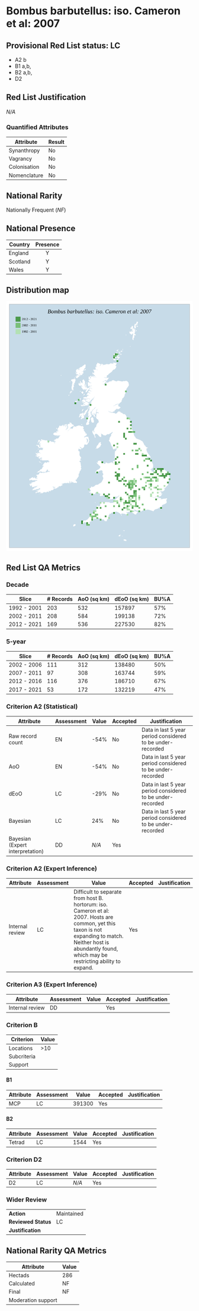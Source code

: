 # Bombus barbutellus: iso. Cameron et al: 2007

## Provisional Red List status: LC
- A2 b
- B1 a,b, 
- B2 a,b, 
- D2

## Red List Justification
*N/A*
### Quantified Attributes
|Attribute|Result|
|---|---|
|Synanthropy|No|
|Vagrancy|No|
|Colonisation|No|
|Nomenclature|No|


## National Rarity
Nationally Frequent (*NF*)

## National Presence
|Country|Presence
|---|:-:|
|England|Y|
|Scotland|Y|
|Wales|Y|


## Distribution map
![](../map/550.svg)

## Red List QA Metrics
### Decade
| Slice | # Records | AoO (sq km) | dEoO (sq km) |BU%A |
|---|---|---|---|---|
|1992 - 2001|203|532|157897|57%|
|2002 - 2011|208|584|199138|72%|
|2012 - 2021|169|536|227530|82%|
### 5-year
| Slice | # Records | AoO (sq km) | dEoO (sq km) |BU%A |
|---|---|---|---|---|
|2002 - 2006|111|312|138480|50%|
|2007 - 2011|97|308|163744|59%|
|2012 - 2016|116|376|186710|67%|
|2017 - 2021|53|172|132219|47%|
### Criterion A2 (Statistical)
|Attribute|Assessment|Value|Accepted|Justification
|---|---|---|---|---|
|Raw record count|EN|-54%|No|Data in last 5 year period considered to be under-recorded|
|AoO|EN|-54%|No|Data in last 5 year period considered to be under-recorded|
|dEoO|LC|-29%|No|Data in last 5 year period considered to be under-recorded|
|Bayesian|LC|24%|No|Data in last 5 year period considered to be under-recorded|
|Bayesian (Expert interpretation)|DD|*N/A*|Yes||
### Criterion A2 (Expert Inference)
|Attribute|Assessment|Value|Accepted|Justification
|---|---|---|---|---|
|Internal review|LC|Difficult to separate from host B. hortorum: iso. Cameron et al: 2007. Hosts are common, yet this taxon is not expanding to match. Neither host is abundantly found, which may be restricting ability to expand.|Yes||
### Criterion A3 (Expert Inference)
|Attribute|Assessment|Value|Accepted|Justification
|---|---|---|---|---|
|Internal review|DD||Yes||
### Criterion B
|Criterion| Value|
|---|---|
|Locations|>10|
|Subcriteria||
|Support||
#### B1
|Attribute|Assessment|Value|Accepted|Justification
|---|---|---|---|---|
|MCP|LC|391300|Yes||
#### B2
|Attribute|Assessment|Value|Accepted|Justification
|---|---|---|---|---|
|Tetrad|LC|1544|Yes||
### Criterion D2
|Attribute|Assessment|Value|Accepted|Justification
|---|---|---|---|---|
|D2|LC|*N/A*|Yes||
### Wider Review
|  |  |
|---|---|
|**Action**|Maintained|
|**Reviewed Status**|LC|
|**Justification**||


## National Rarity QA Metrics
|Attribute|Value|
|---|---|
|Hectads|286|
|Calculated|NF|
|Final|NF|
|Moderation support||



